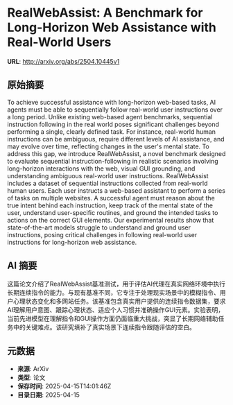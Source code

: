 # RealWebAssist: A Benchmark for Long-Horizon Web Assistance with Real-World Users

**URL**: http://arxiv.org/abs/2504.10445v1

## 原始摘要

To achieve successful assistance with long-horizon web-based tasks, AI agents
must be able to sequentially follow real-world user instructions over a long
period. Unlike existing web-based agent benchmarks, sequential instruction
following in the real world poses significant challenges beyond performing a
single, clearly defined task. For instance, real-world human instructions can
be ambiguous, require different levels of AI assistance, and may evolve over
time, reflecting changes in the user's mental state. To address this gap, we
introduce RealWebAssist, a novel benchmark designed to evaluate sequential
instruction-following in realistic scenarios involving long-horizon
interactions with the web, visual GUI grounding, and understanding ambiguous
real-world user instructions. RealWebAssist includes a dataset of sequential
instructions collected from real-world human users. Each user instructs a
web-based assistant to perform a series of tasks on multiple websites. A
successful agent must reason about the true intent behind each instruction,
keep track of the mental state of the user, understand user-specific routines,
and ground the intended tasks to actions on the correct GUI elements. Our
experimental results show that state-of-the-art models struggle to understand
and ground user instructions, posing critical challenges in following
real-world user instructions for long-horizon web assistance.


## AI 摘要

这篇论文介绍了RealWebAssist基准测试，用于评估AI代理在真实网络环境中执行长期连续指令的能力。与现有基准不同，它专注于处理现实场景中的模糊指令、用户心理状态变化和多网站任务。该基准包含真实用户提供的连续指令数据集，要求AI理解用户意图、跟踪心理状态、适应个人习惯并准确操作GUI元素。实验表明，当前先进模型在理解指令和GUI操作方面仍面临重大挑战，突显了长期网络辅助任务中的关键难点。该研究填补了真实场景下连续指令跟随评估的空白。

## 元数据

- **来源**: ArXiv
- **类型**: 论文
- **保存时间**: 2025-04-15T14:01:46Z
- **目录日期**: 2025-04-15
